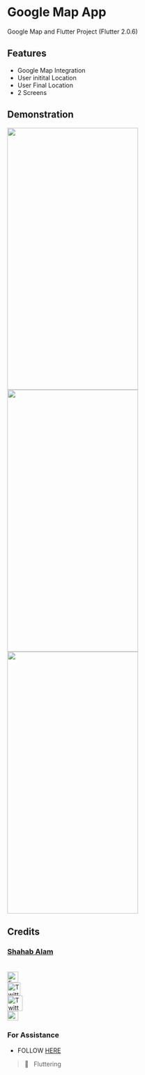 # Google Map App

Google Map and Flutter Project (Flutter 2.0.6)

## Features

- Google Map Integration
- User initital Location
- User Final Location
- 2 Screens

## Demonstration

<!-- COMING SOON :screwdriver: :placard:	  -->


 <img height = "600" width= "300" src="https://user-images.githubusercontent.com/104030327/184551417-a4f4569f-c170-4864-a9dc-9ddeda3c19bc.png" /> <br/>
 <img height = "600" width= "300" src="https://user-images.githubusercontent.com/104030327/184551420-38eeb45b-6ca5-43b1-93f0-df15847a1a83.png" /> <br/>
 <img height = "600" width= "300" src="https://user-images.githubusercontent.com/104030327/184551423-33b336b7-9dea-47a1-9636-a064a1f14cf3.png" /> <br/>

<!-- ## Result Screen -->

## Credits

 ### [Shahab Alam](#) <br/><br/>

 <div class="social-icons-image">
                <a href="https://www.facebook.com/iamShahabAlam/">
                    <img src="https://www.facebook.com/images/fb_icon_325x325.png" style= "height:25px;"  alt="Facebook Icon" >
                </a>
            </div> 

 <div class="social-icons-image">
                <a href="https://github.com/IamShahabAlam">
                    <img src="https://pngimg.com/uploads/github/github_PNG69.png"  style = "height:30px" alt="Twitter Icon">
                </a>
            </div>

<div class="social-icons-image">
                <a href="https://twitter.com/IamShahabAlam">
                    <img src="https://pngimg.com/uploads/twitter/twitter_PNG3.png" style = "height:35px;" alt="Twitter Icon">
                </a>
            </div>
            
 <div class="social-icons-image">
                <a  href="mailto:IamshahabAlam@gmail.com">
<img  alt="Gmail" height="22px" width="25px"  src="https://cdn-icons-png.flaticon.com/512/281/281769.png" />

</a>
            </div>
            
### For Assistance
- FOLLOW <a href="https://github.com/IamShahabAlam"> HERE </a> <br/>

> :blue_heart: &nbsp; Fluttering

